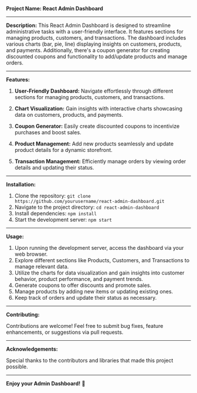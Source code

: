**Project Name: React Admin Dashboard**

---

**Description:**
This React Admin Dashboard is designed to streamline administrative tasks with a user-friendly interface. It features sections for managing products, customers, and transactions. The dashboard includes various charts (bar, pie, line) displaying insights on customers, products, and payments. Additionally, there's a coupon generator for creating discounted coupons and functionality to add/update products and manage orders.

---

**Features:**

1. **User-Friendly Dashboard:** Navigate effortlessly through different sections for managing products, customers, and transactions.

2. **Chart Visualization:** Gain insights with interactive charts showcasing data on customers, products, and payments.

3. **Coupon Generator:** Easily create discounted coupons to incentivize purchases and boost sales.

4. **Product Management:** Add new products seamlessly and update product details for a dynamic storefront.

5. **Transaction Management:** Efficiently manage orders by viewing order details and updating their status.

---

**Installation:**

1. Clone the repository: `git clone https://github.com/yourusername/react-admin-dashboard.git`
2. Navigate to the project directory: `cd react-admin-dashboard`
3. Install dependencies: `npm install`
4. Start the development server: `npm start`

---

**Usage:**

1. Upon running the development server, access the dashboard via your web browser.
2. Explore different sections like Products, Customers, and Transactions to manage relevant data.
3. Utilize the charts for data visualization and gain insights into customer behavior, product performance, and payment trends.
4. Generate coupons to offer discounts and promote sales.
5. Manage products by adding new items or updating existing ones.
6. Keep track of orders and update their status as necessary.

---

**Contributing:**

Contributions are welcome! Feel free to submit bug fixes, feature enhancements, or suggestions via pull requests.

---


**Acknowledgements:**

Special thanks to the contributors and libraries that made this project possible.

---


**Enjoy your Admin Dashboard!** 🚀
